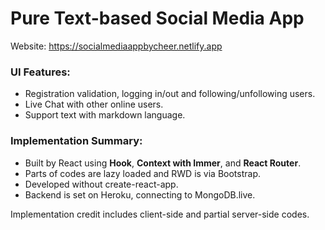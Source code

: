 # Pure Text-based Social Media App
Website: https://socialmediaappbycheer.netlify.app
### UI Features:
- Registration validation, logging in/out and following/unfollowing users.
- Live Chat with other online users.
- Support text with markdown language.

### Implementation Summary:
- Built by React using **Hook**, **Context with Immer**, and **React Router**. 
- Parts of codes are lazy loaded and RWD is via Bootstrap. 
- Developed without create-react-app.
- Backend is set on Heroku, connecting to MongoDB.live.

Implementation credit includes client-side and partial server-side codes.
